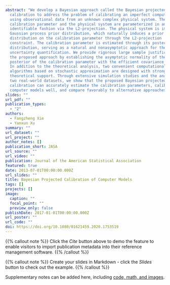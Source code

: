 ```yaml
---
abstract: "We develop a Bayesian approach called the Bayesian projected
  calibration to address the problem of calibrating an imperfect computer model
  using observational data from an unknown complex physical system. The
  calibration parameter and the physical system are parameterized in an
  identifiable fashion via the L2-projection. The physical system is imposed a
  Gaussian process prior distribution, which naturally induces a prior
  distribution on the calibration parameter through the L2-projection
  constraint. The calibration parameter is estimated through its posterior
  distribution, serving as a natural and nonasymptotic approach for the
  uncertainty quantification. We provide rigorous large sample justifications of
  the proposed approach by establishing the asymptotic normality of the
  posterior of the calibration parameter with the efficient covariance matrix.
  In addition to the theoretical analysis, two convenient computational
  algorithms based on stochastic approximation are designed with strong
  theoretical support. Through extensive simulation studies and the analyses of
  two real-world datasets, we show that the proposed Bayesian projected
  calibration can accurately estimate the calibration parameters, calibrate the
  computer models well, and compare favorably to alternative approaches. "
slides: ""
url_pdf: ""
publication_types:
  - "2"
authors:
  - Fangzheng Xie
  - Yanxun Xu
summary: ""
url_dataset: ""
url_project: ""
author_notes: []
publication_short: JASA
url_source: ""
url_video: ""
publication: Journal of the American Statistical Association
featured: true
date: 2013-07-01T00:00:00.000Z
url_slides: ""
title: Bayesian Projected Calibration of Computer Models
tags: []
projects: []
image:
  caption: ""
  focal_point: ""
  preview_only: false
publishDate: 2017-01-01T00:00:00.000Z
url_poster: ""
url_code: ""
doi: https://doi.org/10.1080/01621459.2020.1753519
---
```


{{% callout note %}}
Click the *Cite* button above to demo the feature to enable visitors to import publication metadata into their reference management software.
{{% /callout %}}

{{% callout note %}}
Create your slides in Markdown - click the *Slides* button to check out the example.
{{% /callout %}}

Supplementary notes can be added here, including [code, math, and images](https://wowchemy.com/docs/writing-markdown-latex/).
